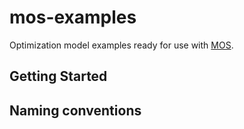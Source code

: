 # mos-examples
Optimization model examples ready for use with [MOS](https://fuinn.ie/mos).

## Getting Started



## Naming conventions
